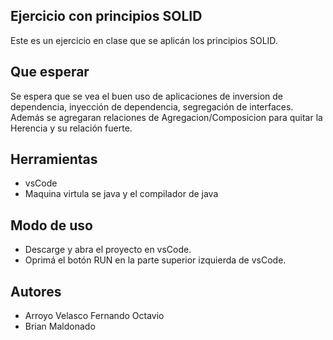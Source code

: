 ## Ejercicio con principios SOLID 
Este es un ejercicio en clase que se aplicán los principios SOLID.

## Que esperar
Se espera que se vea el buen uso de aplicaciones de inversion de dependencia, inyección de dependencia, segregación de interfaces. Además se agregaran relaciones de Agregacion/Composicion para quitar la Herencia y su relación fuerte.

## Herramientas
- vsCode
- Maquina virtula se java y el compilador de java

## Modo de uso
- Descarge y abra el proyecto en vsCode.
- Oprimá el botón RUN en la parte superior izquierda de vsCode. 

## Autores
- Arroyo Velasco Fernando Octavio
- Brian Maldonado